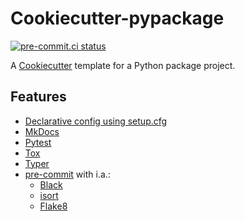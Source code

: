 # Cookiecutter-pypackage

[![pre-commit.ci status](https://results.pre-commit.ci/badge/github/maartenq/cookiecutter-pypackage/main.svg)](https://results.pre-commit.ci/latest/github/maartenq/cookiecutter-pypackage/main)

A [Cookiecutter] template for a Python package project.

## Features

* [Declarative config using setup.cfg]
* [MkDocs]
* [Pytest]
* [Tox]
* [Typer]
* [pre-commit] with i.a.:
  * [Black]
  * [isort]
  * [Flake8]


[Cookiecutter]: https://github.com/audreyr/cookiecutter
[Declarative config using setup.cfg]: https://setuptools.pypa.io/en/latest/userguide/declarative_config.html
[Mkdocs]: https://www.mkdocs.org/
[Pytest]: https://docs.pytest.org/
[Tox]: https://tox.wiki/en/latest/
[Typer]: https://typer.tiangolo.com/
[black]: https://black.readthedocs.io/en/stable/
[flake8]: https://flake8.pycqa.org/en/latest/
[isort]: https://pycqa.github.io/isort/
[pre-commit]: https://pre-commit.com/
